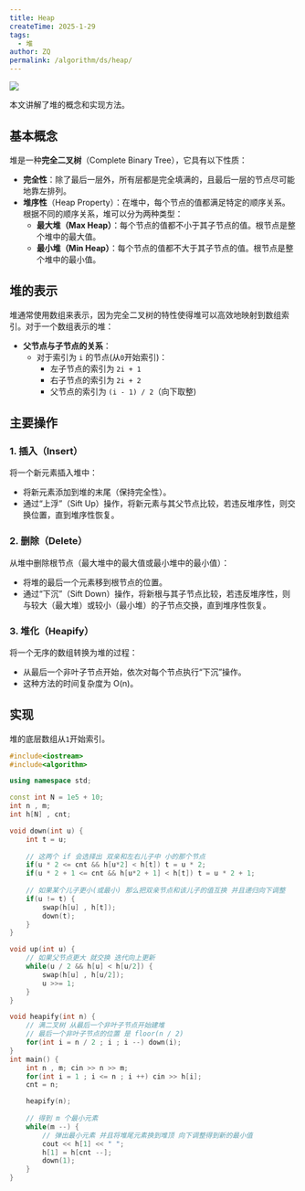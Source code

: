 ```yaml
---
title: Heap
createTime: 2025-1-29
tags:
  - 堆
author: ZQ
permalink: /algorithm/ds/heap/
---
```


![](https://alicloud-pic.oss-cn-shanghai.aliyuncs.com/BlogImg/Heap/heaps.png)

本文讲解了堆的概念和实现方法。

<!-- more -->

## 基本概念

堆是一种**完全二叉树**（Complete Binary Tree），它具有以下性质：

- **完全性**：除了最后一层外，所有层都是完全填满的，且最后一层的节点尽可能地靠左排列。
- **堆序性**（Heap Property）：在堆中，每个节点的值都满足特定的顺序关系。根据不同的顺序关系，堆可以分为两种类型：
    - **最大堆（Max Heap）**：每个节点的值都不小于其子节点的值。根节点是整个堆中的最大值。
    - **最小堆（Min Heap）**：每个节点的值都不大于其子节点的值。根节点是整个堆中的最小值。

## 堆的表示

堆通常使用数组来表示，因为完全二叉树的特性使得堆可以高效地映射到数组索引。对于一个数组表示的堆：

- **父节点与子节点的关系**：
    - 对于索引为 `i` 的节点(从`0`开始索引)：
        - 左子节点的索引为 `2i + 1`
        - 右子节点的索引为 `2i + 2`
        - 父节点的索引为 `(i - 1) / 2`（向下取整)

## 主要操作

### 1. 插入（Insert）

将一个新元素插入堆中：

- 将新元素添加到堆的末尾（保持完全性）。
- 通过“上浮”（Sift Up）操作，将新元素与其父节点比较，若违反堆序性，则交换位置，直到堆序性恢复。

### 2. 删除（Delete）

从堆中删除根节点（最大堆中的最大值或最小堆中的最小值）：

- 将堆的最后一个元素移到根节点的位置。
- 通过“下沉”（Sift Down）操作，将新根与其子节点比较，若违反堆序性，则与较大（最大堆）或较小（最小堆）的子节点交换，直到堆序性恢复。

### 3. 堆化（Heapify）

将一个无序的数组转换为堆的过程：

- 从最后一个非叶子节点开始，依次对每个节点执行“下沉”操作。
- 这种方法的时间复杂度为 O(n)。

## 实现

堆的底层数组从`1`开始索引。

```cpp
#include<iostream>
#include<algorithm>

using namespace std;

const int N = 1e5 + 10;
int n , m;
int h[N] , cnt;

void down(int u) {
    int t = u;
        
    // 这两个 if 会选择出 双亲和左右儿子中 小的那个节点
    if(u * 2 <= cnt && h[u*2] < h[t]) t = u * 2;
    if(u * 2 + 1 <= cnt && h[u*2 + 1] < h[t]) t = u * 2 + 1;
    
    // 如果某个儿子更小(或最小) 那么把双亲节点和该儿子的值互换 并且递归向下调整
    if(u != t) {
        swap(h[u] , h[t]);
        down(t);
    }
}

void up(int u) {
    // 如果父节点更大 就交换 迭代向上更新
    while(u / 2 && h[u] < h[u/2]) {
        swap(h[u] , h[u/2]);
        u >>= 1;
    }
}

void heapify(int n) {
    // 满二叉树 从最后一个非叶子节点开始建堆
    // 最后一个非叶子节点的位置 是 floor(n / 2)
	for(int i = n / 2 ; i ; i --) down(i);
}
int main() {
    int n , m; cin >> n >> m;
    for(int i = 1 ; i <= n ; i ++) cin >> h[i];
    cnt = n;

	heapify(n);
	
    // 得到 m 个最小元素
    while(m --) {
        // 弹出最小元素 并且将堆尾元素换到堆顶 向下调整得到新的最小值
        cout << h[1] << " ";
        h[1] = h[cnt --]; 
        down(1);
    }
}
```
